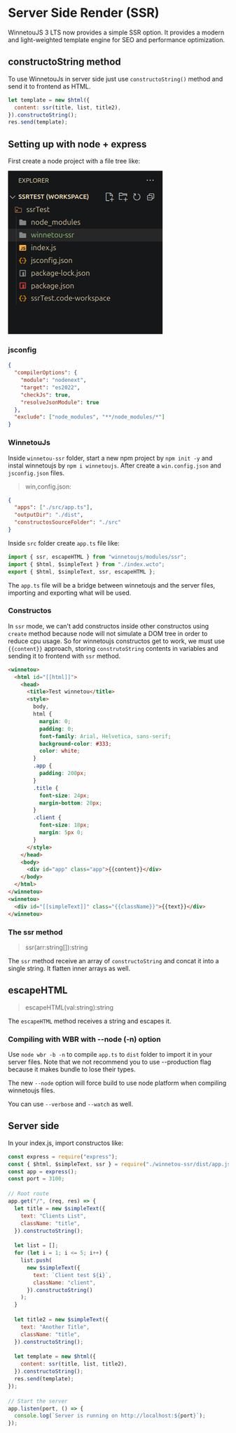 # Server Side Render (SSR)

WinnetouJS 3 LTS now provides a simple SSR option. It provides a modern and light-weighted template engine for SEO and performance optimization.

## constructoString method

To use WinnetouJs in server side just use `constructoString()` method and send it to frontend as HTML.

```javascript
let template = new $html({
  content: ssr(title, list, title2),
}).constructoString();
res.send(template);
```

## Setting up with node + express

First create a node project with a file tree like:

![SSR File Tree](https://github.com/cedrosdev/winnetoujs-documentation/blob/e7c87e4ec8069a888884a95d688c77998ad07275/images/ssr-file-tree-1.png)

### jsconfig

```json
{
  "compilerOptions": {
    "module": "nodenext",
    "target": "es2022",
    "checkJs": true,
    "resolveJsonModule": true
  },
  "exclude": ["node_modules", "**/node_modules/*"]
}
```

### WinnetouJs

Inside `winnetou-ssr` folder, start a new npm project by `npm init -y` and instal winnetoujs by `npm i winnetoujs`. After create a `win.config.json` and `jsconfig.json` files.

> win,config.json:

```json
{
  "apps": ["./src/app.ts"],
  "outputDir": "./dist",
  "constructosSourceFolder": "./src"
}
```

Inside `src` folder create `app.ts` file like:

```javascript
import { ssr, escapeHTML } from "winnetoujs/modules/ssr";
import { $html, $simpleText } from "./index.wcto";
export { $html, $simpleText, ssr, escapeHTML };
```

The `app.ts` file will be a bridge between winnetoujs and the server files, importing and exporting what will be used.

### Constructos

In `ssr` mode, we can't add constructos inside other constructos using `create` method because node will not simulate a DOM tree in order to reduce cpu usage. So for winnetoujs constructos get to work, we must use `{{content}}` approach, storing `construtoString` contents in variables and sending it to frontend with `ssr` method.

```html
<winnetou>
  <html id="[[html]]">
    <head>
      <title>Test winnetou</title>
      <style>
        body,
        html {
          margin: 0;
          padding: 0;
          font-family: Arial, Helvetica, sans-serif;
          background-color: #333;
          color: white;
        }
        .app {
          padding: 200px;
        }
        .title {
          font-size: 24px;
          margin-bottom: 20px;
        }
        .client {
          font-size: 18px;
          margin: 5px 0;
        }
      </style>
    </head>
    <body>
      <div id="app" class="app">{{content}}</div>
    </body>
  </html>
</winnetou>
<winnetou>
  <div id="[[simpleText]]" class="{{className}}">{{text}}</div>
</winnetou>
```

### The ssr method

> ssr(arr:string[]):string

The `ssr` method receive an array of `constructoString` and concat it into a single string. It flatten inner arrays as well.

## escapeHTML

> escapeHTML(val:string):string

The `escapeHTML` method receives a string and escapes it.

### Compiling with WBR with --node (-n) option

Use `node wbr -b -n` to compile `app.ts` to `dist` folder to import it in your server files. Note that we not recommend you to use --production flag because it makes bundle to lose their types.

The new `--node` option will force build to use node platform when compiling winnetoujs files.

You can use `--verbose` and `--watch` as well.

## Server side

In your index.js, import constructos like:

```javascript
const express = require("express");
const { $html, $simpleText, ssr } = require("./winnetou-ssr/dist/app.js");
const app = express();
const port = 3100;

// Root route
app.get("/", (req, res) => {
  let title = new $simpleText({
    text: "Clients List",
    className: "title",
  }).constructoString();

  let list = [];
  for (let i = 1; i <= 5; i++) {
    list.push(
      new $simpleText({
        text: `Client test ${i}`,
        className: "client",
      }).constructoString()
    );
  }

  let title2 = new $simpleText({
    text: "Another Title",
    className: "title",
  }).constructoString();

  let template = new $html({
    content: ssr(title, list, title2),
  }).constructoString();
  res.send(template);
});

// Start the server
app.listen(port, () => {
  console.log(`Server is running on http://localhost:${port}`);
});
```
